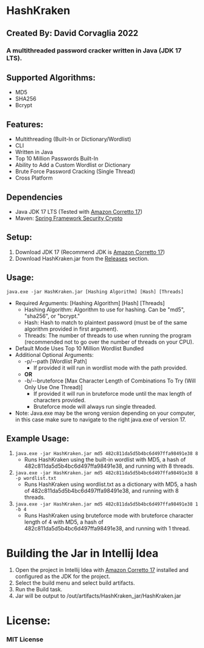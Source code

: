
# HashKraken
## Created By: David Corvaglia 2022
### A multithreaded password cracker written in Java (JDK 17 LTS).
## Supported Algorithms:
- MD5
- SHA256
- Bcrypt
## Features:
- Multithreading (Built-In or Dictionary/Wordlist)
- CLI
- Written in Java
- Top 10 Million Passwords Built-In
- Ability to Add a Custom Wordlist or Dictionary
- Brute Force Password Cracking (Single Thread)
- Cross Platform
## Dependencies
- Java JDK 17 LTS  (Tested with [Amazon Corretto 17](https://docs.aws.amazon.com/corretto/latest/corretto-17-ug/downloads-list.html))
- Maven: [Spring Framework Security Crypto](https://mvnrepository.com/artifact/org.springframework.security/spring-security-crypto)
## Setup:
1. Download JDK 17 (Recommend JDK is [Amazon Corretto 17](https://docs.aws.amazon.com/corretto/latest/corretto-17-ug/downloads-list.html))
2. Download HashKraken.jar from the [Releases](https://github.com/corvad/HashKraken/releases) section.
## Usage:
`java.exe -jar HashKraken.jar [Hashing Algorithm] [Hash] [Threads]`
- Required Arguments: [Hashing Algorithm] [Hash] [Threads]
    - Hashing Algorithm: Algorithm to use for hashing. Can be "md5", "sha256", or "bcrypt."
    - Hash: Hash to match to plaintext password (must be of the same algorithm provided in first argument).
    - Threads: The number of threads to use when running the program (recommended not to go over the number of threads on your CPU).
- Default Mode Uses Top 10 Million Wordlist Bundled
- Additional Optional Arguments:
    - -p/--path [Wordlist Path]
        - If provided it will run in wordlist mode with the path provided.
    - **OR**
    -  -b/--bruteforce [Max Character Length of Combinations To Try (Will Only Use One Thread)]
        - If provided it will run in bruteforce mode until the max length of characters provided.
        - Bruteforce mode will always run single threaded.
- Note: Java.exe may be the wrong version depending on your computer, in this case make sure to navigate to the right java.exe of version 17.
## Example Usage:
1. `java.exe -jar HashKraken.jar md5 482c811da5d5b4bc6d497ffa98491e38 8`
    - Runs HashKraken using the built-in wordlist with MD5, a hash of 482c811da5d5b4bc6d497ffa98491e38, and running with 8 threads.
2.  `java.exe -jar HashKraken.jar md5 482c811da5d5b4bc6d497ffa98491e38 8 -p wordlist.txt`
    - Runs HashKraken using wordlist.txt as a dictionary with MD5, a hash of 482c811da5d5b4bc6d497ffa98491e38, and running with 8 threads.
3. `java.exe -jar HashKraken.jar md5 482c811da5d5b4bc6d497ffa98491e38 1 -b 4`
    - Runs HashKraken using bruteforce mode with bruteforce character length of 4 with MD5, a hash of 482c811da5d5b4bc6d497ffa98491e38, and running with 1 thread.
# Building the Jar in Intellij Idea
1. Open the project in Intellij Idea with [Amazon Corretto 17](https://docs.aws.amazon.com/corretto/latest/corretto-17-ug/downloads-list.html) installed and configured as the JDK for the project.
2. Select the build menu and select build artifacts.
3. Run the Build task.
4. Jar will be output to /out/artifacts/HashKraken_jar/HashKraken.jar

# License:
### MIT License
